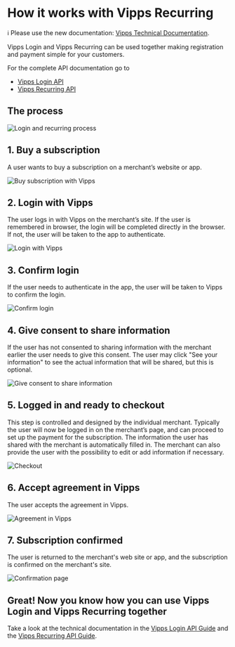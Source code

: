 <!-- START_METADATA
---
title: How it works with Vipps Recurring
sidebar_position: 16
---
END_METADATA -->

# How it works with Vipps Recurring

<!-- START_COMMENT -->

ℹ️ Please use the new documentation:
[Vipps Technical Documentation](https://developer.vippsmobilepay.com/).

<!-- END_COMMENT -->

Vipps Login and Vipps Recurring can be used together making registration and payment simple for your customers.

For the complete API documentation go to

* [Vipps Login API](https://developer.vippsmobilepay.com/docs/APIs/login-api)
* [Vipps Recurring API](https://developer.vippsmobilepay.com/docs/APIs/recurring-api)

## The process

![Login and recurring process](images/login-recurring-process-v2.svg)

## 1. Buy a subscription

A user wants to buy a subscription on a merchant’s website or app.

![Buy subscription with Vipps](images/login-recurring-step1-v2.svg)

## 2. Login with Vipps

The user logs in with Vipps on the merchant’s site.
If the user is remembered in browser, the login will be completed directly in the browser. If not, the user will be taken to the app to authenticate.

![Login with Vipps](images/login-recurring-step2-v2.svg)

## 3. Confirm login

If the user needs to authenticate in the app, the user will be taken to Vipps to confirm the login.

![Confirm login](images/login-recurring-step3.svg)

## 4. Give consent to share information

If the user has not consented to sharing information with the merchant earlier the user needs to give this consent.
The user may click "See your information" to see the actual information that will be shared, but this is optional.

![Give consent to share information](images/login-recurring-step4.svg)

## 5. Logged in and ready to checkout

This step is controlled and designed by the individual merchant. Typically the user will now be logged in on the merchant’s page, and can proceed to set up the payment for the subscription. The information the user has shared with the merchant is automatically filled in. The merchant can also provide the user with the possibility to edit or add information if necessary.

![Checkout](images/login-recurring-step5-v3.svg)

## 6. Accept agreement in Vipps

The user accepts the agreement in Vipps.

![Agreement in Vipps](images/login-recurring-step6-v2.svg)

## 7. Subscription confirmed

The user is returned to the merchant's web site or app, and the subscription is confirmed on the merchant's site.

![Confirmation page](images/login-recurring-step7.svg)

## Great! Now you know how you can use Vipps Login and Vipps Recurring together

Take a look at the technical documentation in the [Vipps Login API Guide](vipps-login-api.md) and the [Vipps Recurring API Guide](https://developer.vippsmobilepay.com/docs/APIs/recurring-api/vipps-recurring-api).
